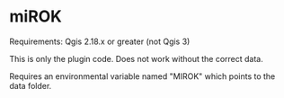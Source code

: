 # miROK

Requirements: Qgis 2.18.x or greater (not Qgis 3)


This is only the plugin code.
Does not work without the correct data.


Requires an environmental variable named "MIROK" which points to the data folder.